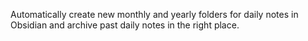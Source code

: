 Automatically create new monthly and yearly folders for daily notes in Obsidian and archive past daily notes in the right place.
